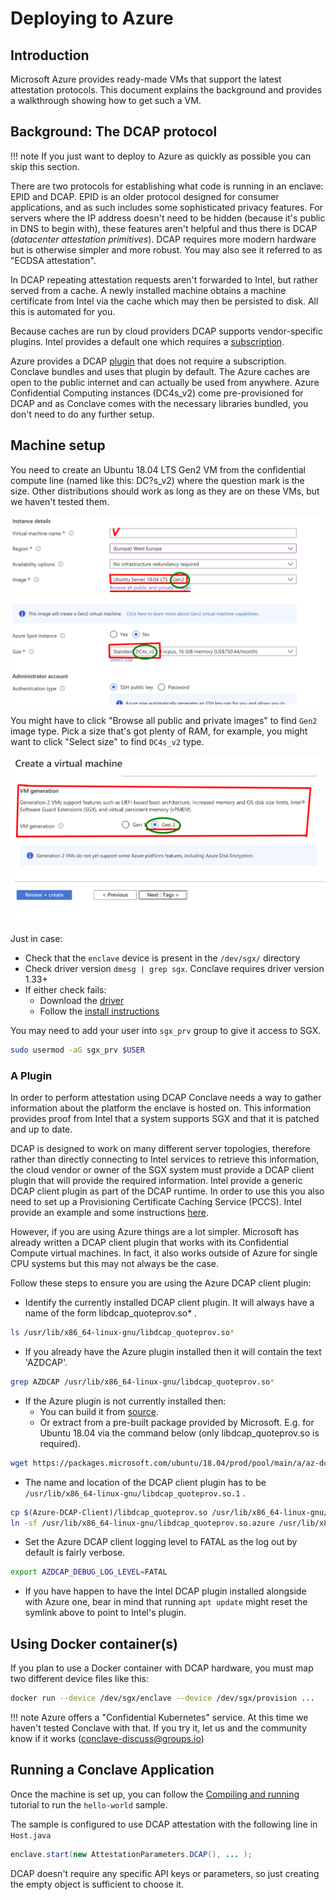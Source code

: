 # Deploying to Azure

## Introduction

Microsoft Azure provides ready-made VMs that support the latest attestation protocols. This document explains the
background and provides a walkthrough showing how to get such a VM.

## Background: The DCAP protocol

!!! note
    If you just want to deploy to Azure as quickly as possible you can skip this section.

There are two protocols for establishing what code is running in an enclave: EPID and DCAP. EPID is an older
protocol designed for consumer applications, and as such includes some sophisticated privacy features. For servers
where the IP address doesn't need to be hidden (because it's public in DNS to begin with), these features 
aren't helpful and thus there is DCAP (_datacenter attestation primitives_). DCAP requires more modern hardware 
but is otherwise simpler and more robust. You may also see it referred to as "ECDSA attestation".

In DCAP repeating attestation requests aren't forwarded to Intel, but rather served from a cache. A newly installed 
machine obtains a machine certificate from Intel via the cache which may then be persisted to disk. All this is
automated for you.

Because caches are run by cloud providers DCAP supports vendor-specific plugins. Intel provides a default one 
which requires a [subscription](https://api.portal.trustedservices.intel.com/products/liv-intel-software-guard-extensions-provisioning-certification-service).  

Azure provides a DCAP [plugin](https://github.com/microsoft/Azure-DCAP-Client) that does not require a subscription. Conclave 
bundles and uses that plugin by default. The Azure caches are open to the public internet and can actually
be used from anywhere. Azure Confidential Computing instances (DC4s_v2) come pre-provisioned for DCAP and as Conclave
comes with the necessary libraries bundled, you don't need to do any further setup.

## Machine setup

You need to create an Ubuntu 18.04 LTS Gen2 VM from the confidential compute line (named like this: DC?s_v2) where the
question mark is the size. Other distributions should work as long as they are on these VMs, but we haven't tested them.

![](images/create_vm_1_1.png)

You might have to click "Browse all public and private images" to find `Gen2` image type.
Pick a size that's got plenty of RAM, for example, you might want to click "Select size" to find `DC4s_v2` type.  
 
![](images/create_vm_2_1.png)

Just in case:

* Check that the `enclave` device is present in the `/dev/sgx/` directory
* Check driver version `dmesg | grep sgx`. Conclave requires driver version 1.33+
* If either check fails:
    * Download the [driver](https://01.org/intel-softwareguard-extensions/downloads/intel-sgx-dcap-1.8-release)
    * Follow the [install instructions](https://download.01.org/intel-sgx/sgx-dcap/1.8/linux/docs/Intel_SGX_DCAP_Linux_SW_Installation_Guide.pdf)

You may need to add your user into `sgx_prv` group to give it access to SGX.

```sh
sudo usermod -aG sgx_prv $USER
```

### A Plugin
In order to perform attestation using DCAP Conclave needs a way to gather information about the platform the enclave is hosted on. This information provides proof from Intel that a system supports SGX and that it is patched and up to date.

DCAP is designed to work on many different server topologies, therefore rather than directly connecting to Intel services to retrieve this information, the cloud vendor or owner of the SGX system must provide a DCAP client plugin that will provide the required information. Intel provide a generic DCAP client plugin as part of the DCAP runtime. In order to use this you also need to set up a Provisioning Certificate Caching Service (PCCS). Intel provide an example and some instructions [here](https://github.com/intel/SGXDataCenterAttestationPrimitives/blob/master/QuoteGeneration/pccs/README.md).

However, if you are using Azure things are a lot simpler. Microsoft has already written a DCAP client plugin that works with its Confidential Compute virtual machines. In fact, it also works outside of Azure for single CPU systems but this may not always be the case.

Follow these steps to ensure you are using the Azure DCAP client plugin:
* Identify the currently installed DCAP client plugin. It will always have a name of the form libdcap_quoteprov.so* .
```sh
ls /usr/lib/x86_64-linux-gnu/libdcap_quoteprov.so*
```
* If you already have the Azure plugin installed then it will contain the text 'AZDCAP'.
```sh
grep AZDCAP /usr/lib/x86_64-linux-gnu/libdcap_quoteprov.so*
```
* If the Azure plugin is not currently installed then:
    * You can build it from [source](github.com/microsoft/Azure-DCAP-Client).
    * Or extract from a pre-built package provided by Microsoft. E.g. for Ubuntu 18.04 via the command below (only libdcap_quoteprov.so is required).
```sh
wget https://packages.microsoft.com/ubuntu/18.04/prod/pool/main/a/az-dcap-client/az-dcap-client_1.6_amd64.deb && ar x az-dcap-client_1.6_amd64.deb data.tar.xz && tar xvJf data.tar.xz --transform='s/.*\///' ./usr/lib/libdcap_quoteprov.so && rm az-dcap-client_1.6_amd64.deb data.tar.xz
```
* The name and location of the DCAP client plugin has to be `/usr/lib/x86_64-linux-gnu/libdcap_quoteprov.so.1` .
```sh
cp $(Azure-DCAP-Client)/libdcap_quoteprov.so /usr/lib/x86_64-linux-gnu/libdcap_quoteprov.so.azure
ln -sf /usr/lib/x86_64-linux-gnu/libdcap_quoteprov.so.azure /usr/lib/x86_64-linux-gnu/libdcap_quoteprov.so.1
```
* Set the Azure DCAP client logging level to FATAL as the log out by default is fairly verbose.
```sh
export AZDCAP_DEBUG_LOG_LEVEL=FATAL
```
* If you have happen to have the Intel DCAP plugin installed alongside with Azure one, bear in mind that running `apt update` might reset the symlink above to point to Intel's plugin.

## Using Docker container(s)

If you plan to use a Docker container with DCAP hardware, you must map two different device files like this:

```sh
docker run --device /dev/sgx/enclave --device /dev/sgx/provision ...
```

!!! note
    Azure offers a "Confidential Kubernetes" service. At this time we haven't tested Conclave with that. If you try it,
    let us and the community know if it works (conclave-discuss@groups.io)

## Running a Conclave Application
Once the machine is set up, you can follow the [Compiling and running](tutorial.md) tutorial to run the `hello-world` sample.

The sample is configured to use DCAP attestation with the
following line in `Host.java`
```java
enclave.start(new AttestationParameters.DCAP(), ... );
```

DCAP doesn't require any specific API keys or parameters, so just creating the empty object is sufficient to choose it.

